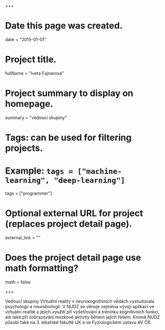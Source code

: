 +++
# Date this page was created.
date = "2015-01-01"

# Project title.
fullName = "Iveta Fajnerová"

# Project summary to display on homepage.
summary = "vedoucí skupiny"

# Tags: can be used for filtering projects.
# Example: `tags = ["machine-learning", "deep-learning"]`
tags = ["programmer"]

# Optional external URL for project (replaces project detail page).
external_link = ""

# Does the project detail page use math formatting?
math = false

+++

Vedoucí skupiny Virtuální reality v neurokognitivních vědách vystudovala psychologii a neurobiologii. V NUDZ se věnuje zejména vývoji aplikací ve virtuální realitě a jejich využití při vyšetřování a tréninku kognitivních funkcí, ale také při zobrazování mozkové aktivity během jejich řešení. Kromě NUDZ působí také na 3. lékařské fakultě UK a ve Fyziologickém ústavu AV ČR.
